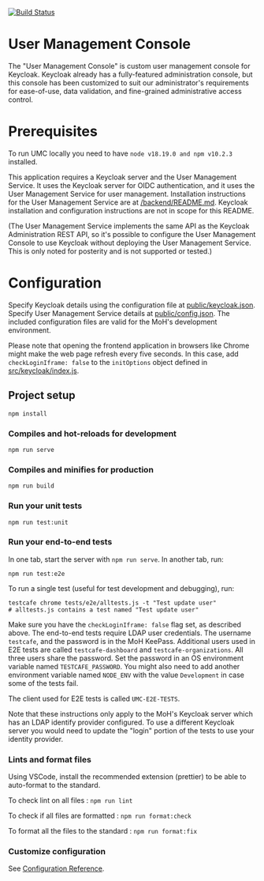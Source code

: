 [![Build Status](https://travis-ci.org/bcgov/moh-keycloak-user-management.svg?branch=master)](https://travis-ci.org/bcgov/moh-keycloak-user-management)

# User Management Console

The "User Management Console" is custom user management console for Keycloak. Keycloak already has a fully-featured administration console, but this console has been customized to suit our administrator's requirements for ease-of-use, data validation, and fine-grained administrative access control.

# Prerequisites

To run UMC locally you need to have `node v18.19.0 and npm v10.2.3` installed.

This application requires a Keycloak server and the User Management Service. It uses the Keycloak server for OIDC authentication, and it uses the User Management Service for user management. Installation instructions for the User Management Service are at [/backend/README.md](../backend). Keycloak installation and configuration instructions are not in scope for this README.

(The User Management Service implements the same API as the Keycloak Administration REST API, so it's possible to configure the User Management Console to use Keycloak without deploying the User Management Service. This is only noted for posterity and is not supported or tested.)

# Configuration

Specify Keycloak details using the configuration file at [public/keycloak.json](public/keycloak.json). Specify User Management Service details at [public/config.json](public/config.json). The included configuration files are valid for the MoH's development environment.

Please note that opening the frontend application in browsers like Chrome might make the web page refresh every five seconds. In this case, add `checkLoginIframe: false` to the `initOptions` object defined in [src/keycloak/index.js](src/keycloak/index.js).

## Project setup

```
npm install
```

### Compiles and hot-reloads for development

```
npm run serve
```

### Compiles and minifies for production

```
npm run build
```

### Run your unit tests

```
npm run test:unit
```

### Run your end-to-end tests

In one tab, start the server with `npm run serve`. In another tab, run:

```
npm run test:e2e
```

To run a single test (useful for test development and debugging), run:

```
testcafe chrome tests/e2e/alltests.js -t "Test update user"
# alltests.js contains a test named "Test update user"
```

Make sure you have the `checkLoginIframe: false` flag set, as described above. The end-to-end tests require LDAP user credentials. The username `testcafe`, and the password is in the MoH KeePass. Additional users used in E2E tests are called `testcafe-dashboard` and `testcafe-organizations`. All three users share the password. Set the password in an OS environment variable named `TESTCAFE_PASSWORD`. You might also need to add another environment variable named `NODE_ENV` with the value `Development` in case some of the tests fail.

The client used for E2E tests is called `UMC-E2E-TESTS`.

Note that these instructions only apply to the MoH's Keycloak server which has an LDAP identify provider configured. To use a different Keycloak server you would need to update the "login" portion of the tests to use your identity provider.

### Lints and format files

Using VSCode, install the recommended extension (prettier) to be able to auto-format to the standard.

To check lint on all files :
`npm run lint`

To check if all files are formatted :
`npm run format:check`

To format all the files to the standard :
`npm run format:fix`

### Customize configuration

See [Configuration Reference](https://cli.vuejs.org/config/).
